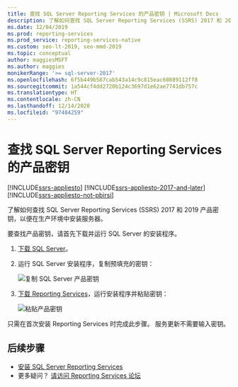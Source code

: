 ```yaml
---
title: 查找 SQL Server Reporting Services 的产品密钥 | Microsoft Docs
description: 了解如何查找 SQL Server Reporting Services (SSRS) 2017 和 2019 产品密钥，以便在生产环境中安装服务器。
ms.date: 12/04/2019
ms.prod: reporting-services
ms.prod_service: reporting-services-native
ms.custom: seo-lt-2019, seo-mmd-2019
ms.topic: conceptual
author: maggiesMSFT
ms.author: maggies
monikerRange: '>= sql-server-2017'
ms.openlocfilehash: 6f5b449b587cab543a14c9c815eac60889112ff8
ms.sourcegitcommit: 1a544cf4dd2720b124c3697d1e62ae7741db757c
ms.translationtype: HT
ms.contentlocale: zh-CN
ms.lasthandoff: 12/14/2020
ms.locfileid: "97484259"
---
```

# <a name="find-the-product-key-for-sql-server-reporting-services"></a>查找 SQL Server Reporting Services 的产品密钥

[!INCLUDE[ssrs-appliesto](../../includes/ssrs-appliesto.md)] [!INCLUDE[ssrs-appliesto-2017-and-later](../../includes/ssrs-appliesto-2017-and-later.md)] [!INCLUDE[ssrs-appliesto-not-pbirsi](../../includes/ssrs-appliesto-not-pbirs.md)]

了解如何查找 SQL Server Reporting Services (SSRS) 2017 和 2019 产品密钥，以便在生产环境中安装服务器。

要查找产品密钥，请首先下载并运行 SQL Server 的安装程序。

1. [下载 SQL Server](../../database-engine/install-windows/install-sql-server.md)。
1. 运行 SQL Server 安装程序，复制预填充的密钥：

    ![复制 SQL Server 产品密钥](media/find-reporting-services-product-key-ssrs/ssrs-ss2017-copy-product-key.png)

1. [下载 Reporting Services](install-reporting-services.md)，运行安装程序并粘贴密钥：

     ![粘贴产品密钥](media/find-reporting-services-product-key-ssrs/ssrs-ssrs2017-paste-product-key.png)

只需在首次安装 Reporting Services 时完成此步骤。 服务更新不需要输入密钥。

## <a name="next-steps"></a>后续步骤

- [安装 SQL Server Reporting Services](install-reporting-services.md)
- 更多疑问？ [请访问 Reporting Services 论坛](https://go.microsoft.com/fwlink/?LinkId=620231)
